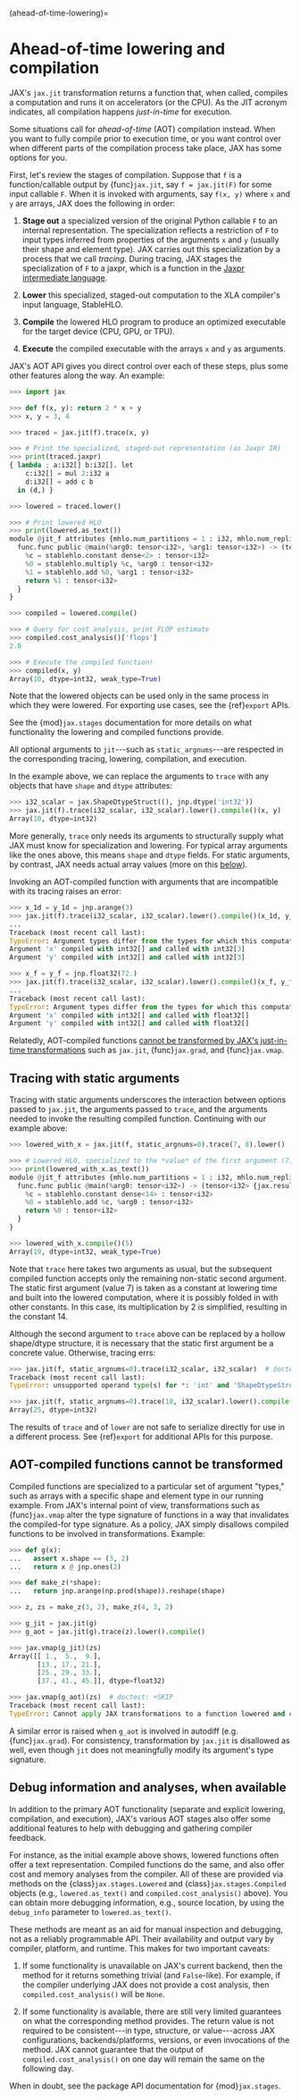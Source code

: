 (ahead-of-time-lowering)=

# Ahead-of-time lowering and compilation

<!--* freshness: { reviewed: '2024-06-12' } *-->

JAX's `jax.jit` transformation returns a function that, when called,
compiles a computation and runs it on accelerators (or the CPU). As
the JIT acronym indicates, all compilation happens _just-in-time_ for
execution.

Some situations call for _ahead-of-time_ (AOT) compilation instead. When you
want to fully compile prior to execution time, or you want control over when
different parts of the compilation process take place, JAX has some options for
you.

First, let's review the stages of compilation. Suppose that `f` is a
function/callable output by {func}`jax.jit`, say `f = jax.jit(F)` for some input
callable `F`. When it is invoked with arguments, say `f(x, y)` where `x` and `y`
are arrays, JAX does the following in order:

1. **Stage out** a specialized version of the original Python callable
   `F` to an internal representation. The specialization reflects a
   restriction of `F` to input types inferred from properties of the
   arguments `x` and `y` (usually their shape and element type). JAX
   carries out this specialization by a process that we call
   _tracing_. During tracing, JAX stages the specialization of `F` to
   a jaxpr, which is a function in the [Jaxpr intermediate
   language](https://docs.jax.dev/en/latest/jaxpr.html).

2. **Lower** this specialized, staged-out computation to the XLA compiler's
   input language, StableHLO.

3. **Compile** the lowered HLO program to produce an optimized executable for
   the target device (CPU, GPU, or TPU).

4. **Execute** the compiled executable with the arrays `x` and `y` as arguments.

JAX's AOT API gives you direct control over each of these steps, plus
some other features along the way. An example:

```python
>>> import jax

>>> def f(x, y): return 2 * x + y
>>> x, y = 3, 4

>>> traced = jax.jit(f).trace(x, y)

>>> # Print the specialized, staged-out representation (as Jaxpr IR)
>>> print(traced.jaxpr)
{ lambda ; a:i32[] b:i32[]. let
    c:i32[] = mul 2:i32 a
    d:i32[] = add c b
  in (d,) }

>>> lowered = traced.lower()

>>> # Print lowered HLO
>>> print(lowered.as_text())
module @jit_f attributes {mhlo.num_partitions = 1 : i32, mhlo.num_replicas = 1 : i32} {
  func.func public @main(%arg0: tensor<i32>, %arg1: tensor<i32>) -> (tensor<i32> {jax.result_info = "result"}) {
    %c = stablehlo.constant dense<2> : tensor<i32>
    %0 = stablehlo.multiply %c, %arg0 : tensor<i32>
    %1 = stablehlo.add %0, %arg1 : tensor<i32>
    return %1 : tensor<i32>
  }
}

>>> compiled = lowered.compile()

>>> # Query for cost analysis, print FLOP estimate
>>> compiled.cost_analysis()['flops']
2.0

>>> # Execute the compiled function!
>>> compiled(x, y)
Array(10, dtype=int32, weak_type=True)

```

Note that the lowered objects can be used only in the same process
in which they were lowered. For exporting use cases, see the {ref}`export` APIs.

See the {mod}`jax.stages` documentation for more details on what functionality
the lowering and compiled functions provide.

All optional arguments to `jit`---such as `static_argnums`---are respected in
the corresponding tracing, lowering, compilation, and execution.

In the example above, we can replace the arguments to `trace` with any objects
that have `shape` and `dtype` attributes:

```python
>>> i32_scalar = jax.ShapeDtypeStruct((), jnp.dtype('int32'))
>>> jax.jit(f).trace(i32_scalar, i32_scalar).lower().compile()(x, y)
Array(10, dtype=int32)

```

More generally, `trace` only needs its arguments to structurally supply what JAX
must know for specialization and lowering. For typical array arguments like the
ones above, this means `shape` and `dtype` fields. For static arguments, by
contrast, JAX needs actual array values (more on this
[below](#tracing-with-static-arguments)).

Invoking an AOT-compiled function with arguments that are incompatible with its
tracing raises an error:

```python
>>> x_1d = y_1d = jnp.arange(3)
>>> jax.jit(f).trace(i32_scalar, i32_scalar).lower().compile()(x_1d, y_1d)  # doctest: +IGNORE_EXCEPTION_DETAIL
...
Traceback (most recent call last):
TypeError: Argument types differ from the types for which this computation was compiled. The mismatches are:
Argument 'x' compiled with int32[] and called with int32[3]
Argument 'y' compiled with int32[] and called with int32[3]

>>> x_f = y_f = jnp.float32(72.)
>>> jax.jit(f).trace(i32_scalar, i32_scalar).lower().compile()(x_f, y_f)  # doctest: +IGNORE_EXCEPTION_DETAIL
...
Traceback (most recent call last):
TypeError: Argument types differ from the types for which this computation was compiled. The mismatches are:
Argument 'x' compiled with int32[] and called with float32[]
Argument 'y' compiled with int32[] and called with float32[]

```

Relatedly, AOT-compiled functions [cannot be transformed by JAX's just-in-time
transformations](#aot-compiled-functions-cannot-be-transformed) such as
`jax.jit`, {func}`jax.grad`, and {func}`jax.vmap`.


## Tracing with static arguments

Tracing with static arguments underscores the interaction between options
passed to `jax.jit`, the arguments passed to `trace`, and the arguments needed
to invoke the resulting compiled function. Continuing with our example above:

```python
>>> lowered_with_x = jax.jit(f, static_argnums=0).trace(7, 8).lower()

>>> # Lowered HLO, specialized to the *value* of the first argument (7)
>>> print(lowered_with_x.as_text())
module @jit_f attributes {mhlo.num_partitions = 1 : i32, mhlo.num_replicas = 1 : i32} {
  func.func public @main(%arg0: tensor<i32>) -> (tensor<i32> {jax.result_info = "result"}) {
    %c = stablehlo.constant dense<14> : tensor<i32>
    %0 = stablehlo.add %c, %arg0 : tensor<i32>
    return %0 : tensor<i32>
  }
}

>>> lowered_with_x.compile()(5)
Array(19, dtype=int32, weak_type=True)

```

Note that `trace` here takes two arguments as usual, but the subsequent compiled
function accepts only the remaining non-static second argument. The static first
argument (value 7) is taken as a constant at lowering time and built into the
lowered computation, where it is possibly folded in with other constants. In
this case, its multiplication by 2 is simplified, resulting in the constant 14.

Although the second argument to `trace` above can be replaced by a hollow
shape/dtype structure, it is necessary that the static first argument be a
concrete value. Otherwise, tracing errs:

```python
>>> jax.jit(f, static_argnums=0).trace(i32_scalar, i32_scalar)  # doctest: +SKIP
Traceback (most recent call last):
TypeError: unsupported operand type(s) for *: 'int' and 'ShapeDtypeStruct'

>>> jax.jit(f, static_argnums=0).trace(10, i32_scalar).lower().compile()(5)
Array(25, dtype=int32)

```

The results of `trace` and of `lower` are not safe to serialize directly for use
in a different process. See {ref}`export` for additional APIs for this purpose.

## AOT-compiled functions cannot be transformed

Compiled functions are specialized to a particular set of argument "types," such
as arrays with a specific shape and element type in our running example. From
JAX's internal point of view, transformations such as {func}`jax.vmap` alter the
type signature of functions in a way that invalidates the compiled-for type
signature. As a policy, JAX simply disallows compiled functions to be involved
in transformations. Example:

```python
>>> def g(x):
...   assert x.shape == (3, 2)
...   return x @ jnp.ones(2)

>>> def make_z(*shape):
...   return jnp.arange(np.prod(shape)).reshape(shape)

>>> z, zs = make_z(3, 2), make_z(4, 3, 2)

>>> g_jit = jax.jit(g)
>>> g_aot = jax.jit(g).trace(z).lower().compile()

>>> jax.vmap(g_jit)(zs)
Array([[ 1.,  5.,  9.],
       [13., 17., 21.],
       [25., 29., 33.],
       [37., 41., 45.]], dtype=float32)

>>> jax.vmap(g_aot)(zs)  # doctest: +SKIP
Traceback (most recent call last):
TypeError: Cannot apply JAX transformations to a function lowered and compiled for a particular signature. Detected argument of Tracer type <class 'jax._src.interpreters.batching.BatchTracer'>

```

A similar error is raised when `g_aot` is involved in autodiff
(e.g. {func}`jax.grad`). For consistency, transformation by `jax.jit` is
disallowed as well, even though `jit` does not meaningfully modify its
argument's type signature.


## Debug information and analyses, when available

In addition to the primary AOT functionality (separate and explicit lowering,
compilation, and execution), JAX's various AOT stages also offer some additional
features to help with debugging and gathering compiler feedback.

For instance, as the initial example above shows, lowered functions often offer
a text representation. Compiled functions do the same, and also offer cost and
memory analyses from the compiler. All of these are provided via methods on the
{class}`jax.stages.Lowered` and {class}`jax.stages.Compiled` objects (e.g.,
`lowered.as_text()` and `compiled.cost_analysis()` above).
You can obtain more debugging information, e.g., source location,
by using the `debug_info` parameter to `lowered.as_text()`.

These methods are meant as an aid for manual inspection and debugging, not as a
reliably programmable API. Their availability and output vary by compiler,
platform, and runtime. This makes for two important caveats:

1. If some functionality is unavailable on JAX's current backend, then the
   method for it returns something trivial (and `False`-like). For example, if
   the compiler underlying JAX does not provide a cost analysis, then
   `compiled.cost_analysis()` will be `None`.

2. If some functionality is available, there are still very limited guarantees
   on what the corresponding method provides. The return value is not required
   to be consistent---in type, structure, or value---across JAX configurations,
   backends/platforms, versions, or even invocations of the method. JAX cannot
   guarantee that the output of `compiled.cost_analysis()` on one day will
   remain the same on the following day.

When in doubt, see the package API documentation for {mod}`jax.stages`.
